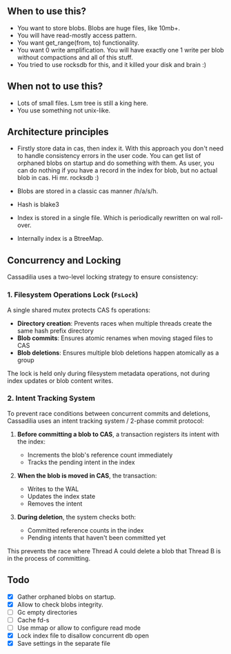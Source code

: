 ## When to use this?

- You want to store blobs. Blobs are huge files, like 10mb+.
- You will have read-mostly access pattern.
- You want get_range(from, to) functionality.
- You want 0 write amplification. You will have exactly one 1 write per blob
  without compactions and all of this stuff.
- You tried to use rocksdb for this, and it killed your disk and brain :)

## When not to use this?

- Lots of small files. Lsm tree is still a king here.
- You use something not unix-like.

## Architecture principles

- Firstly store data in cas, then index it. With this approach you don't need
  to handle consistency errors in the user code. You can get list of orphaned
  blobs on startup and do something with them.
  As user, you can do nothing if you have a record in the index for blob, but no
  actual blob in cas.
  Hi mr. rocksdb :)

- Blobs are stored in a classic cas manner /h/a/s/h.
- Hash is blake3
- Index is stored in a single file. Which is periodically rewritten on wal
  roll-over.
- Internally index is a BtreeMap.

## Concurrency and Locking

Cassadilia uses a two-level locking strategy to ensure consistency:

### 1. Filesystem Operations Lock (`FsLock`)

A single shared mutex protects CAS fs operations:

- **Directory creation**: Prevents races when multiple threads create the same
  hash prefix directory
- **Blob commits**: Ensures atomic renames when moving staged files to
  CAS
- **Blob deletions**: Ensures multiple blob deletions happen atomically as a
  group

The lock is held only during filesystem metadata operations, not during index
updates or blob content writes.

### 2. Intent Tracking System

To prevent race conditions between concurrent commits and deletions, Cassadilia
uses an intent tracking system / 2-phase commit protocol:

1. **Before committing a blob to CAS**, a transaction registers its intent with
   the index:
    - Increments the blob's reference count immediately
    - Tracks the pending intent in the index

2. **When the blob is moved in CAS**, the transaction:
    - Writes to the WAL
    - Updates the index state
    - Removes the intent

3. **During deletion**, the system checks both:
    - Committed reference counts in the index
    - Pending intents that haven't been committed yet

This prevents the race where Thread A could delete a blob that Thread B is in
the process of committing.

## Todo

- [x] Gather orphaned blobs on startup.
- [x] Allow to check blobs integrity.
- [ ] Gc empty directories
- [ ] Cache fd-s
- [ ] Use mmap or allow to configure read mode
- [x] Lock index file to disallow concurrent db open
- [x] Save settings in the separate file

